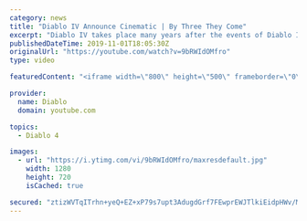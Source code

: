 ```yaml
---
category: news
title: "Diablo IV Announce Cinematic | By Three They Come"
excerpt: "Diablo IV takes place many years after the events of Diablo III, after millions have been slaughtered by the actions of the High Heavens and Burning Hells alike."
publishedDateTime: 2019-11-01T18:05:30Z
originalUrl: "https://youtube.com/watch?v=9bRWIdOMfro"
type: video

featuredContent: "<iframe width=\"800\" height=\"500\" frameborder=\"0\" src=\"https://www.youtube.com/embed/9bRWIdOMfro\" allow=\"accelerometer; autoplay; encrypted-media; gyroscope; picture-in-picture\" allowfullscreen></iframe>"

provider:
  name: Diablo
  domain: youtube.com

topics:
  - Diablo 4

images:
  - url: "https://i.ytimg.com/vi/9bRWIdOMfro/maxresdefault.jpg"
    width: 1280
    height: 720
    isCached: true

secured: "ztizWVTqITrhn+yeQ+EZ+xP79s7upt3AdugdGrf7FEwprEWJTlkiEidpHWv/MKf5Kmim+W2yHWmSdqJOni5BsJHx6YKffyHX4fC7BRKsYTv4sNH0JdroAkIK1zaJ5jqogG3P/vI9mac7VpkYNp9oge6IAyWnzKxkG/wDfzY7c5oT8R2aypP5engFFkSdW/+X/puvc0e/qecBDfCOjXyJE23YOcu/5txfY5B8ir5mu8zkvzsTU1JzN6ZlcynuIGztU58l8ju8P8DA3bMzGmEusv48blc+Vv4zXFkeH/pG0TjK1VihISwQZkL1awR/hxM+yWZgzfRtmVXw8iUfw/JaqlghYP1WaB4Popw+UA3m2ek4SbrFmexFtRqJJmDZcwVDhYNNlU8oOD5yZUDzePL8URfOEQtMbPZ1j8WhvA84YLK1MnjpdlO7CxTjn2RU/OOj;zPdsBn7/RK41YUoc+n0RZA=="
---
```


